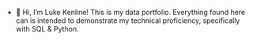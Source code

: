 - 👋 Hi, I’m Luke Kenline! This is my data portfolio. Everything found here can is intended to demonstrate my technical proficiency, specifically with SQL & Python.

